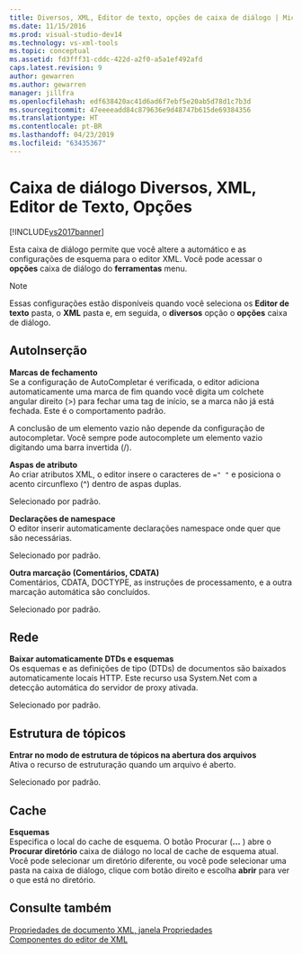 ```yaml
---
title: Diversos, XML, Editor de texto, opções de caixa de diálogo | Microsoft Docs
ms.date: 11/15/2016
ms.prod: visual-studio-dev14
ms.technology: vs-xml-tools
ms.topic: conceptual
ms.assetid: fd3fff31-cddc-422d-a2f0-a5a1ef492afd
caps.latest.revision: 9
author: gewarren
ms.author: gewarren
manager: jillfra
ms.openlocfilehash: edf638420ac41d6ad6f7ebf5e20ab5d78d1c7b3d
ms.sourcegitcommit: 47eeeeadd84c879636e9d48747b615de69384356
ms.translationtype: HT
ms.contentlocale: pt-BR
ms.lasthandoff: 04/23/2019
ms.locfileid: "63435367"
---
```

# <a name="miscellaneous-xml-text-editor-options-dialog-box"></a>Caixa de diálogo Diversos, XML, Editor de Texto, Opções
[!INCLUDE[vs2017banner](../includes/vs2017banner.md)]

Esta caixa de diálogo permite que você altere a automático e as configurações de esquema para o editor XML. Você pode acessar o **opções** caixa de diálogo do **ferramentas** menu.  
  
> [!NOTE]
> Essas configurações estão disponíveis quando você seleciona os **Editor de texto** pasta, o **XML** pasta e, em seguida, o **diversos** opção o **opções** caixa de diálogo.  
  
## <a name="auto-insert"></a>AutoInserção  
 **Marcas de fechamento**  
 Se a configuração de AutoCompletar é verificada, o editor adiciona automaticamente uma marca de fim quando você digita um colchete angular direito (>) para fechar uma tag de início, se a marca não já está fechada. Este é o comportamento padrão.  
  
 A conclusão de um elemento vazio não depende da configuração de autocompletar. Você sempre pode autocomplete um elemento vazio digitando uma barra invertida (/).  
  
 **Aspas de atributo**  
 Ao criar atributos XML, o editor insere o caracteres de `=" "` e posiciona o acento circunflexo (^) dentro de aspas duplas.  
  
 Selecionado por padrão.  
  
 **Declarações de namespace**  
 O editor inserir automaticamente declarações namespace onde quer que são necessárias.  
  
 Selecionado por padrão.  
  
 **Outra marcação (Comentários, CDATA)**  
 Comentários, CDATA, DOCTYPE, as instruções de processamento, e a outra marcação automática são concluídos.  
  
 Selecionado por padrão.  
  
## <a name="network"></a>Rede  
 **Baixar automaticamente DTDs e esquemas**  
 Os esquemas e as definições de tipo (DTDs) de documentos são baixados automaticamente locais HTTP. Este recurso usa System.Net com a detecção automática do servidor de proxy ativada.  
  
 Selecionado por padrão.  
  
## <a name="outlining"></a>Estrutura de tópicos  
 **Entrar no modo de estrutura de tópicos na abertura dos arquivos**  
 Ativa o recurso de estruturação quando um arquivo é aberto.  
  
 Selecionado por padrão.  
  
## <a name="caching"></a>Cache  
 **Esquemas**  
 Especifica o local do cache de esquema. O botão Procurar (**...** ) abre o **Procurar diretório** caixa de diálogo no local de cache de esquema atual. Você pode selecionar um diretório diferente, ou você pode selecionar uma pasta na caixa de diálogo, clique com botão direito e escolha **abrir** para ver o que está no diretório.  
  
## <a name="see-also"></a>Consulte também  
 [Propriedades de documento XML, janela Propriedades](../xml-tools/xml-document-properties-properties-window.md)   
 [Componentes do editor de XML](../xml-tools/xml-editor-components.md)
